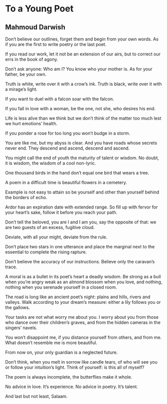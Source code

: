 # To a Young Poet
## Mahmoud Darwish
Don’t believe our outlines, forget them
and begin from your own words.
As if you are the first to write poetry
or the last poet.

If you read our work, let it not be an extension of our airs,
but to correct our errs
in the book of agony.

Don’t ask anyone: Who am I?
You know who your mother is.
As for your father, be your own.

Truth is white, write over it
with a crow’s ink.
Truth is black, write over it
with a mirage’s light.

If you want to duel with a falcon
soar with the falcon.

If you fall in love with a woman,
be the one, not she,
who desires his end.

Life is less alive than we think but we don’t think
of the matter too much lest we hurt emotions’ health.

If you ponder a rose for too long
you won’t budge in a storm.

You are like me, but my abyss is clear.
And you have roads whose secrets never end.
They descend and ascend, descend and ascend.

You might call the end of youth
the maturity of talent
or wisdom. No doubt, it is wisdom,
the wisdom of a cool non-lyric.

One thousand birds in the hand
don’t equal one bird that wears a tree.

A poem in a difficult time
is beautiful flowers in a cemetery.

Example is not easy to attain
so be yourself and other than yourself
behind the borders of echo.

Ardor has an expiration date with extended range.
So fill up with fervor for your heart’s sake,
follow it before you reach your path.

Don’t tell the beloved, you are I
and I am you, say
the opposite of that: we are two guests
of an excess, fugitive cloud.

Deviate, with all your might, deviate from the rule.

Don’t place two stars in one utterance
and place the marginal next to the essential
to complete the rising rapture.

Don’t believe the accuracy of our instructions.
Believe only the caravan’s trace.

A moral is as a bullet in its poet’s heart
a deadly wisdom.
Be strong as a bull when you’re angry
weak as an almond blossom
when you love, and nothing, nothing
when you serenade yourself in a closed room.

The road is long like an ancient poet’s night:
plains and hills, rivers and valleys.
Walk according to your dream’s measure: either a lily
follows you or the gallows.

Your tasks are not what worry me about you.
I worry about you from those who dance
over their children’s graves,
and from the hidden cameras
in the singers’ navels.

You won’t disappoint me,
if you distance yourself from others, and from me.
What doesn’t resemble me is more beautiful.

From now on, your only guardian is a neglected future.

Don’t think, when you melt in sorrow
like candle tears, of who will see you
or follow your intuition’s light.
Think of yourself: is this all of myself?

The poem is always incomplete, the butterflies make it whole.

No advice in love. It’s experience.
No advice in poetry. It’s talent.

And last but not least, Salaam.